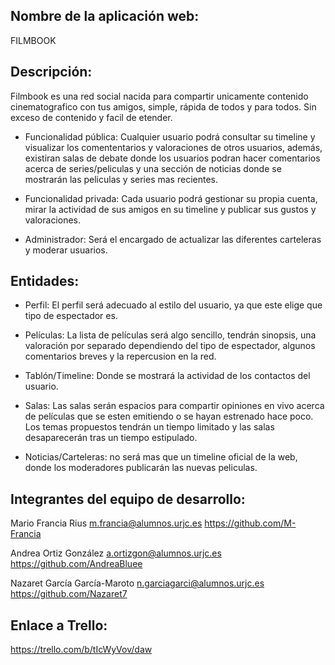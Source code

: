 ## Nombre de la aplicación web:
FILMBOOK
	
## Descripción: 
Filmbook es una red social nacida para compartir unicamente contenido cinematografico con tus amigos, 		simple, rápida de todos y para todos. Sin exceso de contenido y facil de etender.
	
- Funcionalidad pública: Cualquier usuario podrá consultar su timeline y visualizar los comententarios y 		  valoraciones de otros usuarios, además, existiran salas de debate donde los usuarios podran hacer           comentarios acerca de series/peliculas y una sección de noticias donde se mostrarán las peliculas 
y series mas recientes.
	
- Funcionalidad privada: Cada usuario podrá gestionar su propia cuenta, mirar la actividad de sus 
amigos en su timeline y publicar sus gustos y valoraciones.

- Administrador: Será el encargado de actualizar las diferentes carteleras y moderar usuarios.

## Entidades:
- Perfil: El perfil será adecuado al estilo del usuario, ya que este elige que tipo de espectador es. 
		
- Películas: La lista de películas será algo sencillo, tendrán sinopsis, una valoración por separado dependiendo
del tipo de espectador, algunos comentarios breves y la repercusion en la red.

- Tablón/Timeline: Donde se mostrará la actividad de los contactos del usuario.

- Salas: Las salas serán espacios para compartir opiniones en vivo acerca de películas que se esten emitiendo o
se hayan estrenado hace poco. Los temas propuestos tendrán un tiempo limitado y las salas desaparecerán tras un tiempo estipulado.
    
- Noticias/Carteleras: no será mas que un timeline oficial de la web, donde los moderadores publicarán las nuevas peliculas.

## Integrantes del equipo de desarrollo:	
Mario Francia Rius
m.francia@alumnos.urjc.es https://github.com/M-Francia

Andrea Ortiz González  a.ortizgon@alumnos.urjc.es https://github.com/AndreaBluee

Nazaret García García-Maroto
n.garciagarci@alumnos.urjc.es https://github.com/Nazaret7

## Enlace a Trello:
https://trello.com/b/tIcWyVov/daw
